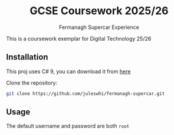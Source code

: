 <div align="center">

# GCSE Coursework 2025/26

Fermanagh Supercar Experience

</div>

This is a coursework exemplar for Digital Technology 25/26

## Installation

This proj uses C# 9, you can download it from [here](https://dotnet.microsoft.com/en-us/download/dotnet/9.0)

Clone the repository:

```sh
git clone https://github.com/juleswhi/fermanagh-supercar.git
```

## Usage

The default username and password are both `root`
